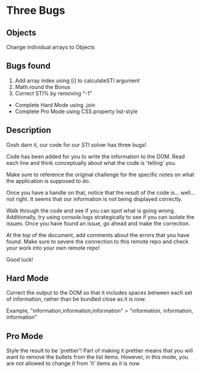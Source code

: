 # Three Bugs

## Objects
Change individual arrays to Objects

## Bugs found

1. Add array index using [i] to calculateSTI argument
2. Math.round the Bonus
3. Correct STI% by removing "-1"

* Complete Hard Mode using .join
* Complete Pro Mode using CSS property list-style

## Description
Gosh darn it, our code for our STI solver has three bugs!

Code has been added for you to write the information to the DOM. Read each line and think conceptually about what
the code is 'telling' you.

Make sure to reference the original challenge for the specific notes on what the application is supposed to do.

Once you have a handle on that, notice that the result of the code is... well... not right.
It seems that our information is not being displayed correctly.

Walk through the code and see if you can spot what is going wrong.
Additionally, try using console.logs strategically to see if you can isolate the issues.
Once you have found an issue, go ahead and make the correction.

At the top of the document, add comments about the errors that you have found.
Make sure to severe the connection to this remote repo and check your work into your own remote repo!

Good luck!

## Hard Mode
Correct the output to the DOM so that it includes spaces between each set of information, rather than be bundled
close as it is now.

Example, "information,information,information" > "information, information, information"

## Pro Mode
Style the result to be 'prettier'! Part of making it prettier means that you will want to remove the bullets from
the list items. However, in this mode, you are not allowed to change it from 'li' items as it is now.
